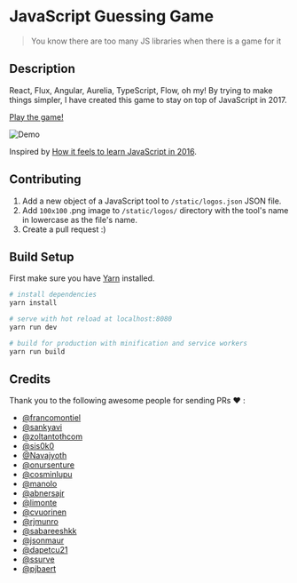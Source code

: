 # JavaScript Guessing Game

> You know there are too many JS libraries when there is a game for it

## Description

React, Flux, Angular, Aurelia, TypeScript, Flow, oh my! By trying to make things simpler, I have created this game to stay on top of JavaScript in 2017.

[Play the game!](https://javascript-game.firebaseapp.com/)

![Demo](https://github.com/samiheikki/javascript-guessing-game/blob/master/static/og_image.jpg?raw=true)

Inspired by [How it feels to learn JavaScript in 2016](https://hackernoon.com/how-it-feels-to-learn-javascript-in-2016-d3a717dd577f#.6m8kr3ema).

## Contributing

  1. Add a new object of a JavaScript tool to `/static/logos.json` JSON file.
  2. Add `100x100` .png image to `/static/logos/` directory with the tool's name in lowercase as the file's name.
  3. Create a pull request :)

## Build Setup
First make sure you have [Yarn](https://yarnpkg.com) installed.
``` bash
# install dependencies
yarn install

# serve with hot reload at localhost:8080
yarn run dev

# build for production with minification and service workers
yarn run build
```
## Credits

Thank you to the following awesome people for sending PRs :heart: :

- [@francomontiel](https://github.com/francomontiel)
- [@sankyavi](https://github.com/sankyavi)
- [@zoltantothcom](https://github.com/zoltantothcom)
- [@sis0k0](https://github.com/sis0k0)
- [@Navajyoth](https://github.com/Navajyoth)
- [@onursenture](https://github.com/onursenture)
- [@cosminlupu](https://github.com/cosminlupu)
- [@manolo](https://github.com/manolo)
- [@abnersajr](https://github.com/abnersajr)
- [@limonte](https://github.com/limonte)
- [@cvuorinen](https://github.com/cvuorinen)
- [@rjmunro](https://github.com/rjmunro)
- [@sabareeshkk](https://github.com/sabareeshkk)
- [@jsonmaur](https://github.com/jsonmaur)
- [@dapetcu21](https://github.com/dapetcu21)
- [@ssurve](https://github.com/ssurve)
- [@pjbaert](https://github.com/pjbaert)
